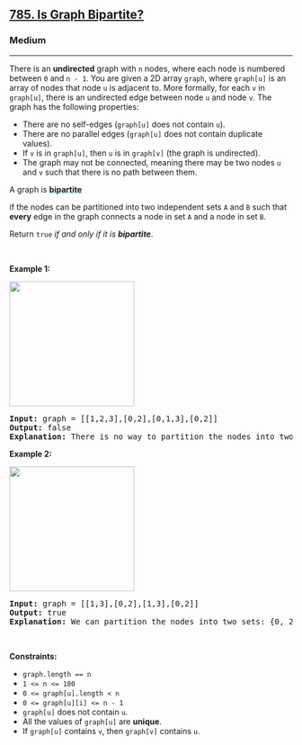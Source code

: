 <h2><a href="https://leetcode.com/problems/is-graph-bipartite/">785. Is Graph Bipartite?</a></h2><h3>Medium</h3><hr><div style="user-select: auto;"><p style="user-select: auto;">There is an <strong style="user-select: auto;">undirected</strong> graph with <code style="user-select: auto;">n</code> nodes, where each node is numbered between <code style="user-select: auto;">0</code> and <code style="user-select: auto;">n - 1</code>. You are given a 2D array <code style="user-select: auto;">graph</code>, where <code style="user-select: auto;">graph[u]</code> is an array of nodes that node <code style="user-select: auto;">u</code> is adjacent to. More formally, for each <code style="user-select: auto;">v</code> in <code style="user-select: auto;">graph[u]</code>, there is an undirected edge between node <code style="user-select: auto;">u</code> and node <code style="user-select: auto;">v</code>. The graph has the following properties:</p>

<ul style="user-select: auto;">
	<li style="user-select: auto;">There are no self-edges (<code style="user-select: auto;">graph[u]</code> does not contain <code style="user-select: auto;">u</code>).</li>
	<li style="user-select: auto;">There are no parallel edges (<code style="user-select: auto;">graph[u]</code> does not contain duplicate values).</li>
	<li style="user-select: auto;">If <code style="user-select: auto;">v</code> is in <code style="user-select: auto;">graph[u]</code>, then <code style="user-select: auto;">u</code> is in <code style="user-select: auto;">graph[v]</code> (the graph is undirected).</li>
	<li style="user-select: auto;">The graph may not be connected, meaning there may be two nodes <code style="user-select: auto;">u</code> and <code style="user-select: auto;">v</code> such that there is no path between them.</li>
</ul>

<p style="user-select: auto;">A graph is <strong style="user-select: auto;"><lclighter data-id="lgt255844117" data-bundle-id="0" style="background-image: linear-gradient(transparent 0%, transparent calc(50% - 4px), rgb(204, 242, 241) calc(50% - 4px), rgb(204, 242, 241) 100%); transition: background-position 120ms ease-in-out 0s, padding 120ms ease-in-out 0s; background-size: 100% 200%; background-position: initial; user-select: auto;">bipartite</lclighter><div class="LinerThreadIcon LinerFirst " data-highlight-id="255844117" data-bundle-id="0" id="lgt255844117" style="background-image: url(&quot;https://profile.getliner.com/liner-service-bucket/user_photo/4614321-4d0d20a3-64f4-4d26-93d9-ea1a56d23457.svg+xml&quot;); user-select: auto;">
        <div class="LinerThreadIcon__dim" style="user-select: auto;"></div>
        <div class="LinerThreadIcon__mentioned" style="user-select: auto;">
          <div class="LinerThreadIcon__mentionedImg" style="user-select: auto;"></div>
        </div>
        <div class="LinerThreadIcon__onlyMe" style="user-select: auto;">
          <div class="LinerThreadIcon__onlyMeImg" style="user-select: auto;"></div>
        </div>
      </div></strong> if the nodes can be partitioned into two independent sets <code style="user-select: auto;">A</code> and <code style="user-select: auto;">B</code> such that <strong style="user-select: auto;">every</strong> edge in the graph connects a node in set <code style="user-select: auto;">A</code> and a node in set <code style="user-select: auto;">B</code>.</p>

<p style="user-select: auto;">Return <code style="user-select: auto;">true</code><em style="user-select: auto;"> if and only if it is <strong style="user-select: auto;">bipartite</strong></em>.</p>

<p style="user-select: auto;">&nbsp;</p>
<p style="user-select: auto;"><strong style="user-select: auto;">Example 1:</strong></p>
<img alt="" src="https://assets.leetcode.com/uploads/2020/10/21/bi2.jpg" style="width: 222px; height: 222px; user-select: auto;">
<pre style="user-select: auto;"><strong style="user-select: auto;">Input:</strong> graph = [[1,2,3],[0,2],[0,1,3],[0,2]]
<strong style="user-select: auto;">Output:</strong> false
<strong style="user-select: auto;">Explanation:</strong> There is no way to partition the nodes into two independent sets such that every edge connects a node in one and a node in the other.</pre>

<p style="user-select: auto;"><strong style="user-select: auto;">Example 2:</strong></p>
<img alt="" src="https://assets.leetcode.com/uploads/2020/10/21/bi1.jpg" style="width: 222px; height: 222px; user-select: auto;">
<pre style="user-select: auto;"><strong style="user-select: auto;">Input:</strong> graph = [[1,3],[0,2],[1,3],[0,2]]
<strong style="user-select: auto;">Output:</strong> true
<strong style="user-select: auto;">Explanation:</strong> We can partition the nodes into two sets: {0, 2} and {1, 3}.</pre>

<p style="user-select: auto;">&nbsp;</p>
<p style="user-select: auto;"><strong style="user-select: auto;">Constraints:</strong></p>

<ul style="user-select: auto;">
	<li style="user-select: auto;"><code style="user-select: auto;">graph.length == n</code></li>
	<li style="user-select: auto;"><code style="user-select: auto;">1 &lt;= n &lt;= 100</code></li>
	<li style="user-select: auto;"><code style="user-select: auto;">0 &lt;= graph[u].length &lt; n</code></li>
	<li style="user-select: auto;"><code style="user-select: auto;">0 &lt;= graph[u][i] &lt;= n - 1</code></li>
	<li style="user-select: auto;"><code style="user-select: auto;">graph[u]</code>&nbsp;does not contain&nbsp;<code style="user-select: auto;">u</code>.</li>
	<li style="user-select: auto;">All the values of <code style="user-select: auto;">graph[u]</code> are <strong style="user-select: auto;">unique</strong>.</li>
	<li style="user-select: auto;">If <code style="user-select: auto;">graph[u]</code> contains <code style="user-select: auto;">v</code>, then <code style="user-select: auto;">graph[v]</code> contains <code style="user-select: auto;">u</code>.</li>
</ul>
</div>